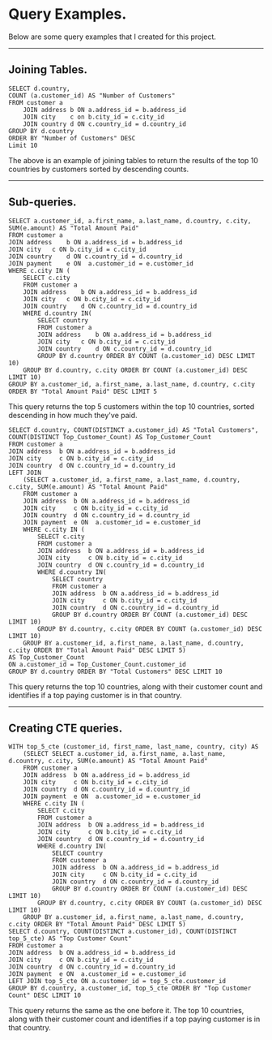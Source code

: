 # Query Examples.

Below are some query examples that I created for this project.
___
## Joining Tables.
```
SELECT d.country,
COUNT (a.customer_id) AS "Number of Customers"
FROM customer a
	JOIN address b ON a.address_id = b.address_id
	JOIN city    c on b.city_id = c.city_id
	JOIN country d ON c.country_id = d.country_id
GROUP BY d.country
ORDER BY "Number of Customers" DESC
Limit 10
```

The above is an example of joining tables to return the results of the top 10 countries by customers sorted by descending counts.

___
## Sub-queries.
```
SELECT a.customer_id, a.first_name, a.last_name, d.country, c.city, SUM(e.amount) AS "Total Amount Paid"
FROM customer a
JOIN address	b ON a.address_id = b.address_id
JOIN city	c ON b.city_id = c.city_id
JOIN country	d ON c.country_id = d.country_id
JOIN payment	e ON  a.customer_id = e.customer_id
WHERE c.city IN (
	SELECT c.city
	FROM customer a
	JOIN address	b ON a.address_id = b.address_id
	JOIN city	c ON b.city_id = c.city_id
	JOIN country	d ON c.country_id = d.country_id
	WHERE d.country IN(
		SELECT country
		FROM customer a
		JOIN address	b ON a.address_id = b.address_id
		JOIN city	c ON b.city_id = c.city_id
		JOIN country	d ON c.country_id = d.country_id
		GROUP BY d.country ORDER BY COUNT (a.customer_id) DESC LIMIT 10)
	GROUP BY d.country, c.city ORDER BY COUNT (a.customer_id) DESC LIMIT 10)
GROUP BY a.customer_id, a.first_name, a.last_name, d.country, c.city ORDER BY "Total Amount Paid" DESC LIMIT 5
```

This query returns the top 5 customers within the top 10 countries, sorted descending in how much they've paid.

```
SELECT d.country, COUNT(DISTINCT a.customer_id) AS "Total Customers", COUNT(DISTINCT Top_Customer_Count) AS Top_Customer_Count
FROM customer a
JOIN address  b ON a.address_id = b.address_id
JOIN city     c ON b.city_id = c.city_id
JOIN country  d ON c.country_id = d.country_id
LEFT JOIN
	(SELECT a.customer_id, a.first_name, a.last_name, d.country, c.city, SUM(e.amount) AS "Total Amount Paid"
	FROM customer a
	JOIN address  b ON a.address_id = b.address_id
	JOIN city     c ON b.city_id = c.city_id
	JOIN country  d ON c.country_id = d.country_id
	JOIN payment  e ON  a.customer_id = e.customer_id
	WHERE c.city IN (
		SELECT c.city
		FROM customer a
		JOIN address  b ON a.address_id = b.address_id
		JOIN city     c ON b.city_id = c.city_id
		JOIN country  d ON c.country_id = d.country_id
		WHERE d.country IN(
			SELECT country
			FROM customer a
			JOIN address  b ON a.address_id = b.address_id
			JOIN city     c ON b.city_id = c.city_id
			JOIN country  d ON c.country_id = d.country_id
			GROUP BY d.country ORDER BY COUNT (a.customer_id) DESC LIMIT 10)
		GROUP BY d.country, c.city ORDER BY COUNT (a.customer_id) DESC LIMIT 10)
	GROUP BY a.customer_id, a.first_name, a.last_name, d.country, c.city ORDER BY "Total Amount Paid" DESC LIMIT 5)
AS Top_Customer_Count
ON a.customer_id = Top_Customer_Count.customer_id
GROUP BY d.country ORDER BY "Total Customers" DESC LIMIT 10
```

This query returns the top 10 countries, along with their customer count and identifies if a top paying customer is in that country.
___

## Creating CTE queries.
```
WITH top_5_cte (customer_id, first_name, last_name, country, city) AS
	(SELECT SELECT a.customer_id, a.first_name, a.last_name, d.country, c.city, SUM(e.amount) AS "Total Amount Paid"
	FROM customer a
	JOIN address  b ON a.address_id = b.address_id
	JOIN city     c ON b.city_id = c.city_id
	JOIN country  d ON c.country_id = d.country_id
	JOIN payment  e ON  a.customer_id = e.customer_id
	WHERE c.city IN (
		SELECT c.city
		FROM customer a
		JOIN address  b ON a.address_id = b.address_id
		JOIN city     c ON b.city_id = c.city_id
		JOIN country  d ON c.country_id = d.country_id
		WHERE d.country IN(
			SELECT country
			FROM customer a
			JOIN address  b ON a.address_id = b.address_id
			JOIN city     c ON b.city_id = c.city_id
			JOIN country  d ON c.country_id = d.country_id
			GROUP BY d.country ORDER BY COUNT (a.customer_id) DESC LIMIT 10)
		GROUP BY d.country, c.city ORDER BY COUNT (a.customer_id) DESC LIMIT 10)
	GROUP BY a.customer_id, a.first_name, a.last_name, d.country, c.city ORDER BY "Total Amount Paid" DESC LIMIT 5)
SELECT d.country, COUNT(DISTINCT a.customer_id), COUNT(DISTINCT top_5_cte) AS "Top Customer Count"
FROM customer a
JOIN address  b ON a.address_id = b.address_id
JOIN city     c ON b.city_id = c.city_id
JOIN country  d ON c.country_id = d.country_id
JOIN payment  e ON  a.customer_id = e.customer_id
LEFT JOIN top_5_cte ON a.customer_id = top_5_cte.customer_id
GROUP BY d.country, a.customer_id, top_5_cte ORDER BY "Top Customer Count" DESC LIMIT 10
```

This query returns the same as the one before it. The top 10 countries, along with their customer count and identifies if a top paying customer is in that country.
